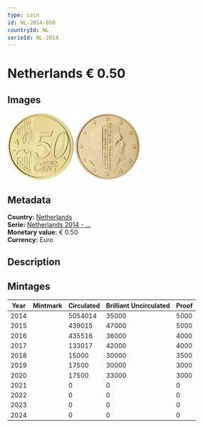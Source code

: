 ```yaml
---
type: coin
id: NL-2014-050
countryId: NL
serieId: NL-2014
---
```


# Netherlands € 0.50

## Images

<img src="../../../Images/common-2007-050.webp" height="150" alt="Front image"><img src="Images/netherlands-2014-050.webp" height="150" alt="Back image">

## Metadata

**Country:** [Netherlands](../index.md)\
**Serie:** [Netherlands 2014 - ...](index.md)\
**Monetary value:** € 0.50\
**Currency:** Euro

## Description

## Mintages

| Year | Mintmark | Circulated | Brilliant Uncirculated | Proof |
| ---- | -------- | ---------- | ---------------------- | ----- |
| 2014 |          | 5054014    | 35000                  | 5000  |
| 2015 |          | 439015     | 47000                  | 5000  |
| 2016 |          | 435516     | 36000                  | 4000  |
| 2017 |          | 133017     | 42000                  | 4000  |
| 2018 |          | 15000      | 30000                  | 3500  |
| 2019 |          | 17500      | 30000                  | 3000  |
| 2020 |          | 17500      | 33000                  | 3000  |
| 2021 |          | 0          | 0                      | 0     |
| 2022 |          | 0          | 0                      | 0     |
| 2023 |          | 0          | 0                      | 0     |
| 2024 |          | 0          | 0                      | 0     |
